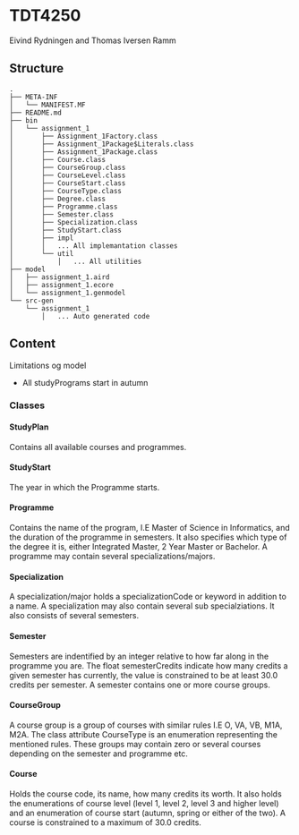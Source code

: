 # TDT4250

Eivind Rydningen and Thomas Iversen Ramm

## Structure
``` 
.
├── META-INF
│   └── MANIFEST.MF
├── README.md
├── bin
│   └── assignment_1
│       ├── Assignment_1Factory.class
│       ├── Assignment_1Package$Literals.class
│       ├── Assignment_1Package.class
│       ├── Course.class
│       ├── CourseGroup.class
│       ├── CourseLevel.class
│       ├── CourseStart.class
│       ├── CourseType.class
│       ├── Degree.class
│       ├── Programme.class
│       ├── Semester.class
│       ├── Specialization.class
│       ├── StudyStart.class
│       ├── impl
│       │   ... All implemantation classes
│       └── util
│           │   ... All utilities
├── model
│   ├── assignment_1.aird
│   ├── assignment_1.ecore
│   └── assignment_1.genmodel
└── src-gen
    └── assignment_1
        │   ... Auto generated code
```

## Content


Limitations og model
* All studyPrograms start in autumn

### Classes

#### StudyPlan
Contains all available courses and programmes.

#### StudyStart
The year in which the Programme starts.

#### Programme
Contains the name of the program, I.E Master of Science in Informatics, and the duration of the programme in semesters. It also specifies which type of the degree it is, either Integrated Master, 2 Year Master or Bachelor. A programme may contain several specializations/majors.

#### Specialization
A specialization/major holds a specializationCode or keyword in addition to a name. A specialization may also contain several sub specialziations. It also consists of several semesters.

#### Semester
Semesters are indentified by an integer relative to how far along in the programme you are. The float semesterCredits indicate how many credits a given semester has currently, the value is constrained to be at least 30.0 credits per semester. A semester contains one or more course groups.

#### CourseGroup
A course group is a group of courses with similar rules I.E O, VA, VB, M1A, M2A. The class attribute CourseType is an enumeration representing the mentioned rules. These groups may contain zero or several courses depending on the semester and programme etc.

#### Course
Holds the course code, its name, how many credits its worth. It also holds the enumerations of course level (level 1, level 2, level 3 and higher level) and an enumeration of course start (autumn, spring or either of the two). A course is constrained to a maximum of 30.0 credits.

